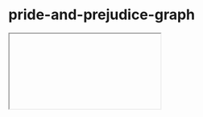 # pride-and-prejudice-graph

<iframe>
<html>
    <head>
        <meta charset="utf-8">
        
            <script src="lib/bindings/utils.js"></script>
            <link rel="stylesheet" href="https://cdnjs.cloudflare.com/ajax/libs/vis-network/9.1.2/dist/dist/vis-network.min.css" integrity="sha512-WgxfT5LWjfszlPHXRmBWHkV2eceiWTOBvrKCNbdgDYTHrT2AeLCGbF4sZlZw3UMN3WtL0tGUoIAKsu8mllg/XA==" crossorigin="anonymous" referrerpolicy="no-referrer" />
            <script src="https://cdnjs.cloudflare.com/ajax/libs/vis-network/9.1.2/dist/vis-network.min.js" integrity="sha512-LnvoEWDFrqGHlHmDD2101OrLcbsfkrzoSpvtSQtxK3RMnRV0eOkhhBN2dXHKRrUU8p2DGRTk35n4O8nWSVe1mQ==" crossorigin="anonymous" referrerpolicy="no-referrer"></script>
            
        
<center>
<h1></h1>
</center>

<!-- <link rel="stylesheet" href="../node_modules/vis/dist/vis.min.css" type="text/css" />
<script type="text/javascript" src="../node_modules/vis/dist/vis.js"> </script>-->
        <link
          href="https://cdn.jsdelivr.net/npm/bootstrap@5.0.0-beta3/dist/css/bootstrap.min.css"
          rel="stylesheet"
          integrity="sha384-eOJMYsd53ii+scO/bJGFsiCZc+5NDVN2yr8+0RDqr0Ql0h+rP48ckxlpbzKgwra6"
          crossorigin="anonymous"
        />
        <script
          src="https://cdn.jsdelivr.net/npm/bootstrap@5.0.0-beta3/dist/js/bootstrap.bundle.min.js"
          integrity="sha384-JEW9xMcG8R+pH31jmWH6WWP0WintQrMb4s7ZOdauHnUtxwoG2vI5DkLtS3qm9Ekf"
          crossorigin="anonymous"
        ></script>


        <center>
          <h1></h1>
        </center>
        <style type="text/css">

             #mynetwork {
                 width: 1920px;
                 height: 1080px;
                 background-color: #222222;
                 border: 1px solid lightgray;
                 position: relative;
                 float: left;
             }

             

             

             
        </style>
    </head>


    <body>
        <div class="card" style="width: 100%">
            
            
            <div id="mynetwork" class="card-body"></div>
        </div>

        
        

        <script type="text/javascript">

              // initialize global variables.
              var edges;
              var nodes;
              var allNodes;
              var allEdges;
              var nodeColors;
              var originalNodes;
              var network;
              var container;
              var options, data;
              var filter = {
                  item : '',
                  property : '',
                  value : []
              };

              

              

              // This method is responsible for drawing the graph, returns the drawn network
              function drawGraph() {
                  var container = document.getElementById('mynetwork');

                  

                  // parsing and collecting nodes and edges from the python
                  nodes = new vis.DataSet([{"font": {"color": "white"}, "group": 0, "id": "Mr. Bennet/Mrs.Bennet", "label": "Mr. Bennet/Mrs.Bennet", "shape": "dot", "size": 10}, {"font": {"color": "white"}, "group": 0, "id": "Long", "label": "Long", "shape": "dot", "size": 10}, {"font": {"color": "white"}, "group": 3, "id": "Elizabeth", "label": "Elizabeth", "shape": "dot", "size": 10}, {"font": {"color": "white"}, "group": 0, "id": "Mr. Bingley", "label": "Mr. Bingley", "shape": "dot", "size": 10}, {"font": {"color": "white"}, "group": 1, "id": "Catherine Bennet", "label": "Catherine Bennet", "shape": "dot", "size": 10}, {"font": {"color": "white"}, "group": 1, "id": "Mary Bennet", "label": "Mary Bennet", "shape": "dot", "size": 10}, {"font": {"color": "white"}, "group": 3, "id": "Lydia Bennet", "label": "Lydia Bennet", "shape": "dot", "size": 10}, {"font": {"color": "white"}, "group": 2, "id": "Darcy", "label": "Darcy", "shape": "dot", "size": 10}, {"font": {"color": "white"}, "group": 1, "id": "Mary", "label": "Mary", "shape": "dot", "size": 10}, {"font": {"color": "white"}, "group": 0, "id": "Jane Bennet", "label": "Jane Bennet", "shape": "dot", "size": 10}, {"font": {"color": "white"}, "group": 0, "id": "Mr. Hurst", "label": "Mr. Hurst", "shape": "dot", "size": 10}, {"font": {"color": "white"}, "group": 2, "id": "Sir William Lucas", "label": "Sir William Lucas", "shape": "dot", "size": 10}, {"font": {"color": "white"}, "group": 0, "id": "Robinson", "label": "Robinson", "shape": "dot", "size": 10}, {"font": {"color": "white"}, "group": 0, "id": "Carter", "label": "Carter", "shape": "dot", "size": 10}, {"font": {"color": "white"}, "group": 2, "id": "William", "label": "William", "shape": "dot", "size": 10}, {"font": {"color": "white"}, "group": 0, "id": "Watson", "label": "Watson", "shape": "dot", "size": 10}, {"font": {"color": "white"}, "group": 0, "id": "Jones", "label": "Jones", "shape": "dot", "size": 10}, {"font": {"color": "white"}, "group": 3, "id": "Forster", "label": "Forster", "shape": "dot", "size": 10}, {"font": {"color": "white"}, "group": 2, "id": "Lady Catherine", "label": "Lady Catherine", "shape": "dot", "size": 10}, {"font": {"color": "white"}, "group": 2, "id": "Wickham", "label": "Wickham", "shape": "dot", "size": 10}, {"font": {"color": "white"}, "group": 0, "id": "Lady Lucas", "label": "Lady Lucas", "shape": "dot", "size": 10}, {"font": {"color": "white"}, "group": 3, "id": "Mrs. Gardiner", "label": "Mrs. Gardiner", "shape": "dot", "size": 10}, {"font": {"color": "white"}, "group": 2, "id": "Fitzwilliam", "label": "Fitzwilliam", "shape": "dot", "size": 10}, {"font": {"color": "white"}, "group": 2, "id": "Jenkinson", "label": "Jenkinson", "shape": "dot", "size": 10}, {"font": {"color": "white"}, "group": 0, "id": "Nicholls", "label": "Nicholls", "shape": "dot", "size": 10}, {"font": {"color": "white"}, "group": 0, "id": "Morris", "label": "Morris", "shape": "dot", "size": 10}, {"font": {"color": "white"}, "group": 0, "id": "Mrs. Louisa Hurst", "label": "Mrs. Louisa Hurst", "shape": "dot", "size": 10}, {"font": {"color": "white"}, "group": 0, "id": "Miss Caroline Bingley", "label": "Miss Caroline Bingley", "shape": "dot", "size": 10}, {"font": {"color": "white"}, "group": 2, "id": "Miss Maria Lucas", "label": "Miss Maria Lucas", "shape": "dot", "size": 10}, {"font": {"color": "white"}, "group": 3, "id": "Denny", "label": "Denny", "shape": "dot", "size": 10}, {"font": {"color": "white"}, "group": 2, "id": "Anne", "label": "Anne", "shape": "dot", "size": 10}, {"font": {"color": "white"}, "group": 3, "id": "Miss Charlotte Lucas", "label": "Miss Charlotte Lucas", "shape": "dot", "size": 10}, {"font": {"color": "white"}, "group": 3, "id": "Reynolds", "label": "Reynolds", "shape": "dot", "size": 10}, {"font": {"color": "white"}, "group": 3, "id": "Annesley", "label": "Annesley", "shape": "dot", "size": 10}, {"font": {"color": "white"}, "group": 3, "id": "Hill", "label": "Hill", "shape": "dot", "size": 10}, {"font": {"color": "white"}, "group": 3, "id": "William Goulding", "label": "William Goulding", "shape": "dot", "size": 10}, {"font": {"color": "white"}, "group": 1, "id": "Chamberlayne", "label": "Chamberlayne", "shape": "dot", "size": 10}, {"font": {"color": "white"}, "group": 1, "id": "George", "label": "George", "shape": "dot", "size": 10}, {"font": {"color": "white"}, "group": 2, "id": "John", "label": "John", "shape": "dot", "size": 10}, {"font": {"color": "white"}, "group": 2, "id": "Stone", "label": "Stone", "shape": "dot", "size": 10}, {"font": {"color": "white"}, "group": 2, "id": "Younge", "label": "Younge", "shape": "dot", "size": 10}, {"font": {"color": "white"}, "group": 3, "id": "Richard", "label": "Richard", "shape": "dot", "size": 10}, {"font": {"color": "white"}, "group": 1, "id": "Harriet", "label": "Harriet", "shape": "dot", "size": 10}]);
                  edges = new vis.DataSet([{"from": "Mr. Bennet/Mrs.Bennet", "to": "Long", "value": 19, "width": 1}, {"from": "Mr. Bennet/Mrs.Bennet", "to": "Elizabeth", "value": 259, "width": 1}, {"from": "Mr. Bennet/Mrs.Bennet", "to": "Mr. Bingley", "value": 65, "width": 1}, {"from": "Mr. Bennet/Mrs.Bennet", "to": "Catherine Bennet", "value": 26, "width": 1}, {"from": "Mr. Bennet/Mrs.Bennet", "to": "Mary Bennet", "value": 39, "width": 1}, {"from": "Mr. Bennet/Mrs.Bennet", "to": "Lydia Bennet", "value": 13, "width": 1}, {"from": "Mr. Bennet/Mrs.Bennet", "to": "Darcy", "value": 40, "width": 1}, {"from": "Mr. Bennet/Mrs.Bennet", "to": "Mary", "value": 18, "width": 1}, {"from": "Mr. Bennet/Mrs.Bennet", "to": "Jane Bennet", "value": 77, "width": 1}, {"from": "Mr. Bennet/Mrs.Bennet", "to": "Mr. Hurst", "value": 20, "width": 1}, {"from": "Mr. Bennet/Mrs.Bennet", "to": "Sir William Lucas", "value": 10, "width": 1}, {"from": "Mr. Bennet/Mrs.Bennet", "to": "Robinson", "value": 4, "width": 1}, {"from": "Mr. Bennet/Mrs.Bennet", "to": "Carter", "value": 8, "width": 1}, {"from": "Mr. Bennet/Mrs.Bennet", "to": "William", "value": 14, "width": 1}, {"from": "Mr. Bennet/Mrs.Bennet", "to": "Watson", "value": 5, "width": 1}, {"from": "Mr. Bennet/Mrs.Bennet", "to": "Jones", "value": 3, "width": 1}, {"from": "Mr. Bennet/Mrs.Bennet", "to": "Forster", "value": 6, "width": 1}, {"from": "Mr. Bennet/Mrs.Bennet", "to": "Lady Catherine", "value": 20, "width": 1}, {"from": "Mr. Bennet/Mrs.Bennet", "to": "Wickham", "value": 26, "width": 1}, {"from": "Mr. Bennet/Mrs.Bennet", "to": "Lady Lucas", "value": 14, "width": 1}, {"from": "Mr. Bennet/Mrs.Bennet", "to": "Mrs. Gardiner", "value": 37, "width": 1}, {"from": "Mr. Bennet/Mrs.Bennet", "to": "Fitzwilliam", "value": 4, "width": 1}, {"from": "Mr. Bennet/Mrs.Bennet", "to": "Jenkinson", "value": 6, "width": 1}, {"from": "Mr. Bennet/Mrs.Bennet", "to": "Nicholls", "value": 3, "width": 1}, {"from": "Long", "to": "Morris", "value": 6, "width": 1}, {"from": "Long", "to": "Elizabeth", "value": 5, "width": 1}, {"from": "Long", "to": "Mr. Bingley", "value": 3, "width": 1}, {"from": "Long", "to": "Darcy", "value": 5, "width": 1}, {"from": "Long", "to": "Lady Lucas", "value": 6, "width": 1}, {"from": "Long", "to": "Jane Bennet", "value": 7, "width": 1}, {"from": "Long", "to": "Catherine Bennet", "value": 5, "width": 1}, {"from": "Mr. Bingley", "to": "Lady Lucas", "value": 23, "width": 1}, {"from": "Mr. Bingley", "to": "Elizabeth", "value": 95, "width": 1}, {"from": "Mr. Bingley", "to": "Jane Bennet", "value": 117, "width": 1}, {"from": "Mr. Bingley", "to": "Mary", "value": 6, "width": 1}, {"from": "Mr. Bingley", "to": "Catherine Bennet", "value": 5, "width": 1}, {"from": "Mr. Bingley", "to": "Lydia Bennet", "value": 20, "width": 1}, {"from": "Mr. Bingley", "to": "William", "value": 4, "width": 1}, {"from": "Mr. Bingley", "to": "Mr. Hurst", "value": 5, "width": 1}, {"from": "Mr. Bingley", "to": "Darcy", "value": 216, "width": 1}, {"from": "Mr. Bingley", "to": "Mrs. Louisa Hurst", "value": 5, "width": 1}, {"from": "Mr. Bingley", "to": "Jones", "value": 5, "width": 1}, {"from": "Mr. Bingley", "to": "Miss Caroline Bingley", "value": 8, "width": 1}, {"from": "Mr. Bingley", "to": "Wickham", "value": 6, "width": 1}, {"from": "Mr. Bingley", "to": "Miss Maria Lucas", "value": 3, "width": 1}, {"from": "Mr. Bingley", "to": "Lady Catherine", "value": 3, "width": 1}, {"from": "Lady Lucas", "to": "William", "value": 24, "width": 1}, {"from": "Lady Lucas", "to": "Jane Bennet", "value": 10, "width": 1}, {"from": "Lady Lucas", "to": "Elizabeth", "value": 28, "width": 1}, {"from": "Lady Lucas", "to": "Darcy", "value": 13, "width": 1}, {"from": "Lady Lucas", "to": "Forster", "value": 3, "width": 1}, {"from": "Lady Lucas", "to": "Lady Catherine", "value": 16, "width": 1}, {"from": "Lady Lucas", "to": "Catherine Bennet", "value": 12, "width": 1}, {"from": "Lady Lucas", "to": "Miss Caroline Bingley", "value": 4, "width": 1}, {"from": "Lady Lucas", "to": "Lydia Bennet", "value": 2, "width": 1}, {"from": "William", "to": "Elizabeth", "value": 45, "width": 1}, {"from": "William", "to": "Sir William Lucas", "value": 11, "width": 1}, {"from": "William", "to": "Darcy", "value": 12, "width": 1}, {"from": "William", "to": "Lydia Bennet", "value": 5, "width": 1}, {"from": "William", "to": "Jane Bennet", "value": 12, "width": 1}, {"from": "William", "to": "Miss Maria Lucas", "value": 12, "width": 1}, {"from": "William", "to": "Wickham", "value": 3, "width": 1}, {"from": "William", "to": "Catherine Bennet", "value": 2, "width": 1}, {"from": "William", "to": "Lady Catherine", "value": 21, "width": 1}, {"from": "William", "to": "Jenkinson", "value": 6, "width": 1}, {"from": "Elizabeth", "to": "Jane Bennet", "value": 283, "width": 1}, {"from": "Elizabeth", "to": "Catherine Bennet", "value": 157, "width": 1}, {"from": "Elizabeth", "to": "Darcy", "value": 618, "width": 1}, {"from": "Elizabeth", "to": "Mary Bennet", "value": 50, "width": 1}, {"from": "Elizabeth", "to": "Forster", "value": 19, "width": 1}, {"from": "Elizabeth", "to": "Mary", "value": 45, "width": 1}, {"from": "Elizabeth", "to": "Jones", "value": 9, "width": 1}, {"from": "Elizabeth", "to": "Carter", "value": 5, "width": 1}, {"from": "Elizabeth", "to": "Mr. Hurst", "value": 28, "width": 1}, {"from": "Elizabeth", "to": "Miss Caroline Bingley", "value": 4, "width": 1}, {"from": "Elizabeth", "to": "Mrs. Gardiner", "value": 190, "width": 1}, {"from": "Elizabeth", "to": "Denny", "value": 5, "width": 1}, {"from": "Elizabeth", "to": "Lady Catherine", "value": 143, "width": 1}, {"from": "Elizabeth", "to": "Wickham", "value": 96, "width": 1}, {"from": "Elizabeth", "to": "Anne", "value": 7, "width": 1}, {"from": "Elizabeth", "to": "Lydia Bennet", "value": 32, "width": 1}, {"from": "Elizabeth", "to": "Jenkinson", "value": 3, "width": 1}, {"from": "Elizabeth", "to": "Sir William Lucas", "value": 10, "width": 1}, {"from": "Elizabeth", "to": "Miss Maria Lucas", "value": 24, "width": 1}, {"from": "Elizabeth", "to": "Miss Charlotte Lucas", "value": 4, "width": 1}, {"from": "Elizabeth", "to": "Fitzwilliam", "value": 18, "width": 1}, {"from": "Elizabeth", "to": "Reynolds", "value": 11, "width": 1}, {"from": "Elizabeth", "to": "Annesley", "value": 7, "width": 1}, {"from": "Elizabeth", "to": "Hill", "value": 5, "width": 1}, {"from": "Elizabeth", "to": "William Goulding", "value": 5, "width": 1}, {"from": "Jane Bennet", "to": "Robinson", "value": 5, "width": 1}, {"from": "Jane Bennet", "to": "Darcy", "value": 88, "width": 1}, {"from": "Jane Bennet", "to": "Mr. Hurst", "value": 4, "width": 1}, {"from": "Jane Bennet", "to": "Miss Charlotte Lucas", "value": 6, "width": 1}, {"from": "Jane Bennet", "to": "Mrs. Gardiner", "value": 31, "width": 1}, {"from": "Jane Bennet", "to": "Lydia Bennet", "value": 17, "width": 1}, {"from": "Jane Bennet", "to": "Carter", "value": 6, "width": 1}, {"from": "Jane Bennet", "to": "Lady Catherine", "value": 8, "width": 1}, {"from": "Jane Bennet", "to": "Wickham", "value": 33, "width": 1}, {"from": "Jane Bennet", "to": "Jones", "value": 6, "width": 1}, {"from": "Jane Bennet", "to": "Mary", "value": 19, "width": 1}, {"from": "Jane Bennet", "to": "Miss Caroline Bingley", "value": 10, "width": 1}, {"from": "Jane Bennet", "to": "Fitzwilliam", "value": 8, "width": 1}, {"from": "Jane Bennet", "to": "Catherine Bennet", "value": 12, "width": 1}, {"from": "Jane Bennet", "to": "Miss Maria Lucas", "value": 9, "width": 1}, {"from": "Jane Bennet", "to": "Forster", "value": 8, "width": 1}, {"from": "Jane Bennet", "to": "Hill", "value": 3, "width": 1}, {"from": "Jane Bennet", "to": "Mary Bennet", "value": 3, "width": 1}, {"from": "Catherine Bennet", "to": "Mary Bennet", "value": 48, "width": 1}, {"from": "Catherine Bennet", "to": "Lydia Bennet", "value": 5, "width": 1}, {"from": "Catherine Bennet", "to": "Mary", "value": 36, "width": 1}, {"from": "Catherine Bennet", "to": "Denny", "value": 5, "width": 1}, {"from": "Catherine Bennet", "to": "Wickham", "value": 5, "width": 1}, {"from": "Catherine Bennet", "to": "Lady Catherine", "value": 9, "width": 1}, {"from": "Catherine Bennet", "to": "Miss Maria Lucas", "value": 5, "width": 1}, {"from": "Catherine Bennet", "to": "Jenkinson", "value": 3, "width": 1}, {"from": "Catherine Bennet", "to": "Forster", "value": 17, "width": 1}, {"from": "Catherine Bennet", "to": "Chamberlayne", "value": 5, "width": 1}, {"from": "Catherine Bennet", "to": "George", "value": 6, "width": 1}, {"from": "Catherine Bennet", "to": "Mrs. Gardiner", "value": 8, "width": 1}, {"from": "Catherine Bennet", "to": "Hill", "value": 1, "width": 1}, {"from": "Catherine Bennet", "to": "Darcy", "value": 12, "width": 1}, {"from": "Mary Bennet", "to": "Mary", "value": 34, "width": 1}, {"from": "Mary Bennet", "to": "Darcy", "value": 9, "width": 1}, {"from": "Mary Bennet", "to": "Wickham", "value": 5, "width": 1}, {"from": "Mary Bennet", "to": "Miss Maria Lucas", "value": 5, "width": 1}, {"from": "Mary Bennet", "to": "Mrs. Gardiner", "value": 4, "width": 1}, {"from": "Mary", "to": "Darcy", "value": 1, "width": 1}, {"from": "Mary", "to": "Sir William Lucas", "value": 5, "width": 1}, {"from": "Mary", "to": "George", "value": 6, "width": 1}, {"from": "Lydia Bennet", "to": "Carter", "value": 12, "width": 1}, {"from": "Lydia Bennet", "to": "Forster", "value": 14, "width": 1}, {"from": "Lydia Bennet", "to": "Mrs. Louisa Hurst", "value": 2, "width": 1}, {"from": "Lydia Bennet", "to": "Denny", "value": 6, "width": 1}, {"from": "Lydia Bennet", "to": "Wickham", "value": 26, "width": 1}, {"from": "Lydia Bennet", "to": "Darcy", "value": 9, "width": 1}, {"from": "Lydia Bennet", "to": "Mrs. Gardiner", "value": 17, "width": 1}, {"from": "Lydia Bennet", "to": "Hill", "value": 5, "width": 1}, {"from": "Mr. Hurst", "to": "Darcy", "value": 17, "width": 1}, {"from": "Mr. Hurst", "to": "Mrs. Louisa Hurst", "value": 3, "width": 1}, {"from": "Mr. Hurst", "to": "Mrs. Gardiner", "value": 5, "width": 1}, {"from": "Darcy", "to": "Forster", "value": 17, "width": 1}, {"from": "Darcy", "to": "Mrs. Louisa Hurst", "value": 4, "width": 1}, {"from": "Darcy", "to": "Miss Caroline Bingley", "value": 15, "width": 1}, {"from": "Darcy", "to": "Wickham", "value": 62, "width": 1}, {"from": "Darcy", "to": "Anne", "value": 10, "width": 1}, {"from": "Darcy", "to": "Denny", "value": 6, "width": 1}, {"from": "Darcy", "to": "Sir William Lucas", "value": 6, "width": 1}, {"from": "Darcy", "to": "Lady Catherine", "value": 26, "width": 1}, {"from": "Darcy", "to": "Mrs. Gardiner", "value": 26, "width": 1}, {"from": "Darcy", "to": "Miss Maria Lucas", "value": 11, "width": 1}, {"from": "Darcy", "to": "Jenkinson", "value": 4, "width": 1}, {"from": "Darcy", "to": "Fitzwilliam", "value": 43, "width": 1}, {"from": "Darcy", "to": "John", "value": 11, "width": 1}, {"from": "Darcy", "to": "Reynolds", "value": 9, "width": 1}, {"from": "Darcy", "to": "Annesley", "value": 6, "width": 1}, {"from": "Darcy", "to": "Stone", "value": 2, "width": 1}, {"from": "Darcy", "to": "Younge", "value": 6, "width": 1}, {"from": "Sir William Lucas", "to": "Miss Maria Lucas", "value": 6, "width": 1}, {"from": "Miss Charlotte Lucas", "to": "Jenkinson", "value": 1, "width": 1}, {"from": "Forster", "to": "Carter", "value": 6, "width": 1}, {"from": "Forster", "to": "Richard", "value": 6, "width": 1}, {"from": "Forster", "to": "Harriet", "value": 5, "width": 1}, {"from": "Forster", "to": "Wickham", "value": 6, "width": 1}, {"from": "Forster", "to": "Denny", "value": 7, "width": 1}, {"from": "Forster", "to": "Mrs. Gardiner", "value": 6, "width": 1}, {"from": "Carter", "to": "Watson", "value": 6, "width": 1}, {"from": "Jones", "to": "Denny", "value": 4, "width": 1}, {"from": "Mrs. Gardiner", "to": "Wickham", "value": 11, "width": 1}, {"from": "Mrs. Gardiner", "to": "Miss Maria Lucas", "value": 5, "width": 1}, {"from": "Mrs. Gardiner", "to": "Reynolds", "value": 4, "width": 1}, {"from": "Mrs. Gardiner", "to": "Annesley", "value": 6, "width": 1}, {"from": "Mrs. Gardiner", "to": "Hill", "value": 6, "width": 1}, {"from": "Lady Catherine", "to": "Wickham", "value": 11, "width": 1}, {"from": "Lady Catherine", "to": "Miss Maria Lucas", "value": 16, "width": 1}, {"from": "Lady Catherine", "to": "Jenkinson", "value": 9, "width": 1}, {"from": "Lady Catherine", "to": "Fitzwilliam", "value": 6, "width": 1}, {"from": "Richard", "to": "Denny", "value": 4, "width": 1}, {"from": "Denny", "to": "Wickham", "value": 4, "width": 1}, {"from": "Wickham", "to": "Miss Maria Lucas", "value": 5, "width": 1}, {"from": "Wickham", "to": "Younge", "value": 5, "width": 1}, {"from": "Wickham", "to": "Fitzwilliam", "value": 1, "width": 1}, {"from": "Wickham", "to": "Hill", "value": 6, "width": 1}, {"from": "Jenkinson", "to": "Miss Maria Lucas", "value": 5, "width": 1}, {"from": "Harriet", "to": "Chamberlayne", "value": 5, "width": 1}]);

                  nodeColors = {};
                  allNodes = nodes.get({ returnType: "Object" });
                  for (nodeId in allNodes) {
                    nodeColors[nodeId] = allNodes[nodeId].color;
                  }
                  allEdges = edges.get({ returnType: "Object" });
                  // adding nodes and edges to the graph
                  data = {nodes: nodes, edges: edges};

                  var options = {
    "configure": {
        "enabled": false
    },
    "edges": {
        "color": {
            "inherit": true
        },
        "smooth": {
            "enabled": true,
            "type": "dynamic"
        }
    },
    "interaction": {
        "dragNodes": true,
        "hideEdgesOnDrag": false,
        "hideNodesOnDrag": false
    },
    "physics": {
        "barnesHut": {
            "avoidOverlap": 0,
            "centralGravity": 0.3,
            "damping": 0.09,
            "gravitationalConstant": -800,
            "springConstant": 0.001,
            "springLength": 250
        },
        "enabled": true,
        "stabilization": {
            "enabled": true,
            "fit": true,
            "iterations": 1000,
            "onlyDynamicEdges": false,
            "updateInterval": 50
        }
    }
};

                  


                  

                  network = new vis.Network(container, data, options);

                  
                    network.on("click", neighbourhoodHighlight);
                  

                  

                  


                  

                  return network;

              }
              drawGraph();
        </script>
    </body>
</html>
</iframe>